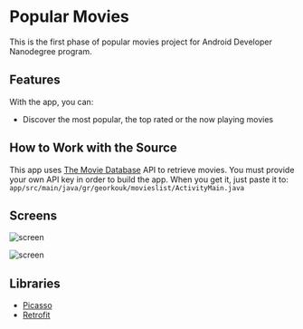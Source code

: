 # Popular Movies

This is the first phase of popular movies project for Android Developer Nanodegree program.

## Features

With the app, you can:
* Discover the most popular, the top rated or the now playing movies

## How to Work with the Source

This app uses [The Movie Database](https://www.themoviedb.org/documentation/api) API to retrieve movies.
You must provide your own API key in order to build the app. When you get it, just paste it to:
    ```
    app/src/main/java/gr/georkouk/movieslist/ActivityMain.java
    ```

## Screens

![screen](../master/screens/main.png)

![screen](../master/screens/details.png)

## Libraries

* [Picasso](http://square.github.io/picasso)
* [Retrofit](https://github.com/square/retrofit)

